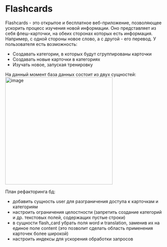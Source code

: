 # Flashcards
Flashcards - это открытое и бесплатное веб-приложение, позволяющее ускорить процесс изучения новой информации.
Оно представляет из себя флеш-карточки, на обеих сторонах которых есть информация. Например, с одной стороны новое слово, а с другой - его перевод.
У пользователя есть возможность:
- Создавать категории, в которых будут сгруппированы карточки
- Создавать новые карточки в категориях
- Изучать новое, запуская тренировку

На данный момент база данных состоит из двух сущностей:
<img width="341" alt="image" src="https://github.com/user-attachments/assets/64f518f8-d6a2-474c-a922-ff4782e0701f">

План рефакторинга бд:
- добавить сущность user для разграничения доступа к карточкам и категориям
- настроить ограничения целостности (запретить создание категорий и др. текстовых полей, содержащих пустые строки)
- в сущности flash_card убрать поля word и translation, заменив их на единое поле content (это позволит сделать область применения карточек более широкой)
- настроить индексы для ускорения обработки запросов
